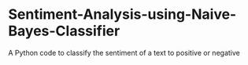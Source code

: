 # Sentiment-Analysis-using-Naive-Bayes-Classifier
A Python code to classify the sentiment of a text to positive or negative
